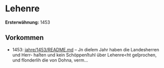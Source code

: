 # Lehenre

**Ersterwähnung:** 1453

## Vorkommen
- 1453: [jahre/1453/README.md](../jahre/1453/README.md) – Jn dieſem Jahr haben die Landesherren und Herr-
haſten und kein Schöppenſtuhl über Lehenre<ht geſprochen,
und fſonderlih die von Dohna, verm...
